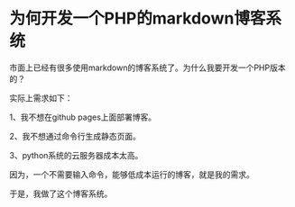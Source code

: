 # 为何开发一个PHP的markdown博客系统

市面上已经有很多使用markdown的博客系统了。为什么我要开发一个PHP版本的？

实际上需求如下：

1、我不想在github pages上面部署博客。

2、我不想通过命令行生成静态页面。

3、python系统的云服务器成本太高。

因为，一个不需要输入命令，能够低成本运行的博客，就是我的需求。

于是，我做了这个博客系统。